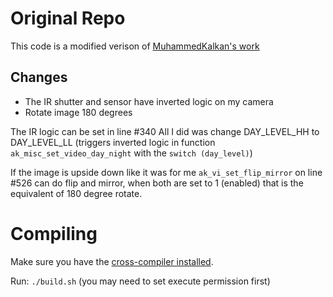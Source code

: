 # Original Repo
This code is a modified verison of [MuhammedKalkan's work](https://github.com/MuhammedKalkan/Anyka-Camera-Firmware)

## Changes

- The IR shutter and sensor have inverted logic on my camera
- Rotate image 180 degrees

The IR logic can be set in line #340
All I did was change DAY_LEVEL_HH to DAY_LEVEL_LL (triggers inverted logic in function `ak_misc_set_video_day_night` with the `switch (day_level)`)

If the image is upside down like it was for me `ak_vi_set_flip_mirror` on line #526 can do flip and mirror, when both are set to 1 (enabled) that is the equivalent of 180 degree rotate.

# Compiling

Make sure you have the [cross-compiler installed](https://gitea.raspiweb.com/Gerge/Anyka_ak3918_hacking_journey/src/branch/main/cross-compile).

Run: `./build.sh` (you may need to set execute permission first)
